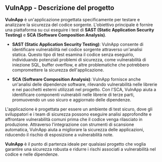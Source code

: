## **VulnApp - Descrizione del progetto**

**VulnApp** è un'applicazione progettata specificamente per testare e analizzare la sicurezza del codice sorgente. L'obiettivo principale è fornire una piattaforma su cui eseguire i test di **SAST (Static Application Security Testing)** e **SCA (Software Composition Analysis)**.

- **SAST (Static Application Security Testing)**: VulnApp consente di identificare vulnerabilità nel codice sorgente attraverso un'analisi statica. Questo tipo di test esamina il codice senza eseguirlo, individuando potenziali problemi di sicurezza, come vulnerabilità di iniezione SQL, buffer overflow, e altre problematiche che potrebbero compromettere la sicurezza dell'applicazione.
  
- **SCA (Software Composition Analysis)**: VulnApp fornisce anche un'analisi delle dipendenze software, rilevando vulnerabilità nelle librerie e nei pacchetti esterni utilizzati nel progetto. Con l'SCA, VulnApp aiuta a identificare componenti vulnerabili nelle librerie di terze parti, promuovendo un uso sicuro e aggiornato delle dipendenze.

L'applicazione è progettata per essere un ambiente di test sicuro, dove gli sviluppatori e i team di sicurezza possono eseguire analisi approfondite e affrontare vulnerabilità comuni prima che il codice venga rilasciato in produzione. Attraverso l'integrazione con strumenti di scansione automatica, VulnApp aiuta a migliorare la sicurezza delle applicazioni, riducendo il rischio di esposizione a vulnerabilità note.

**VulnApp** è il punto di partenza ideale per qualsiasi progetto che voglia garantire una sicurezza robusta e ridurre i rischi associati a vulnerabilità nel codice e nelle dipendenze.


